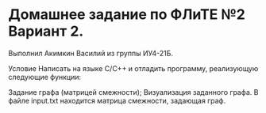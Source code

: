 # Домашнее задание по ФЛиТЕ №2 Вариант 2.
Выполнил Акимкин Василий из группы ИУ4-21Б.

Условие
Написать на языке C/C++ и отладить программу, реализующую следующие функции:

Задание графа (матрицей смежности);
Визуализация заданного графа.
В файле input.txt находится матрица смежности, задающая граф.
